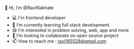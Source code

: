 👋 Hi, I’m @RaviNakhate

- 💻 I'm frontend developer
- 🌱 I’m currently learning full stack development.
- 😄 I’m interested in problem solving, web, app and more
- 💞️ I’m looking to collaborate on open source project 
- 📫 How to reach me : ravi165528@gmail.com
